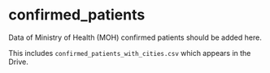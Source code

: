 # confirmed_patients

Data of Ministry of Health (MOH) confirmed patients should be added here.

This includes  `confirmed_patients_with_cities.csv` which appears in the Drive.